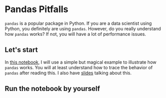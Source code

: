 # Pandas Pitfalls

`pandas` is a popular package in Python.
If you are a data scientist using Python, you definitely are using `pandas`.
However, do you really understand how `pandas` works?
If not, you will have a lot of performance issues.

## Let's start

In [this notebook](demo.ipynb), I will use a simple but magical example to illustrate how `pandas` works.
You will at least understand how to trace the behavior of `pandas` after reading this.
I also have [slides](https://hackmd.io/p/rJkXzTWm7#/) talking about this.

## Run the notebook by yourself
